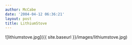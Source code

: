 ```yaml
---
author: McCabe
date: '2004-04-12 06:36:21'
layout: post
title: LithiumStove
---
```


![lithiumstove.jpg]({{ site.baseurl }}/images/lithiumstove.jpg)
